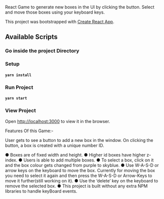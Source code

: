 React Game to generate new boxes in the UI by clicking the button. Select and move those boxes using your keyboard keys.

This project was bootstrapped with [Create React App](https://github.com/facebook/create-react-app).

## Available Scripts

### Go inside the project Directory 

### Setup
#### `yarn install`

### Run Project
#### `yarn start`

### View Project
Open [http://localhost:3000](http://localhost:3000) to view it in the browser.


Features Of this Game:-

User gets to see a button to add a new box in the window. On clicking the button, a box is created with a unique number ID. 

● Boxes are of fixed width and height.
● Higher id boxes have higher z-index.
● Users is able to add multiple boxes.
● To select a box, click on it and the box colour gets changed from purple to skyblue.
● Use W-A-S-D or arrow keys on the keyboard to move the box. Currently for moving the box you need to select it again and then press the W-A-S-D or Arrow-Keys to move it further(still working on it).
● Use the ‘delete’ key on the keyboard to remove the selected box.
● This project is built without any extra NPM libraries to handle keyBoard events.



